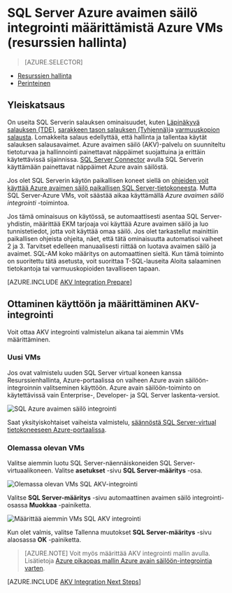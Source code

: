 <properties
    pageTitle="SQL Server Azure avaimen säilö integrointi määrittämistä Azure VMs (resurssien hallinta)"
    description="Lue, miten voit automatisoida SQL Server-salausta Azure avaimen säilö käytettäväksi määrittämisen. Tässä ohjeaiheessa kerrotaan, miten Azure avaimen säilö integrointi käytettäväksi SQL Server näennäiskoneiden luotiin resurssien hallinnan."
    services="virtual-machines-windows"
    documentationCenter=""
    authors="rothja"
    manager="jhubbard"
    editor=""
    tags="azure-service-management"/>

<tags
    ms.service="virtual-machines-windows"
    ms.devlang="na"
    ms.topic="article"
    ms.tgt_pltfrm="vm-windows-sql-server"
    ms.workload="infrastructure-services"
    ms.date="10/25/2016"
    ms.author="jroth"/>

# <a name="configure-azure-key-vault-integration-for-sql-server-on-azure-vms-resource-manager"></a>SQL Server Azure avaimen säilö integrointi määrittämistä Azure VMs (resurssien hallinta)

> [AZURE.SELECTOR]
- [Resurssien hallinta](virtual-machines-windows-ps-sql-keyvault.md)
- [Perinteinen](virtual-machines-windows-classic-ps-sql-keyvault.md)

## <a name="overview"></a>Yleiskatsaus
On useita SQL Serverin salauksen ominaisuudet, kuten [Läpinäkyvä salauksen (TDE)](https://msdn.microsoft.com/library/bb934049.aspx), [sarakkeen tason salauksen (Tyhjennä)](https://msdn.microsoft.com/library/ms173744.aspx)ja [varmuuskopion salausta](https://msdn.microsoft.com/library/dn449489.aspx). Lomakkeita salaus edellyttää, että hallinta ja tallentaa käytät salauksen salausavaimet. Azure avaimen säilö (AKV)-palvelu on suunniteltu tietoturvaa ja hallinnointi painettavat näppäimet suojattuina ja erittäin käytettävissä sijainnissa. [SQL Server Connector](http://www.microsoft.com/download/details.aspx?id=45344) avulla SQL Serverin käyttämään painettavat näppäimet Azure avain säilöstä.

Jos olet SQL Serverin käytön paikallisen koneet siellä on [ohjeiden voit käyttää Azure avaimen säilö paikallisen SQL Server-tietokoneesta](https://msdn.microsoft.com/library/dn198405.aspx). Mutta SQL Server-Azure VMs, voit säästää aikaa käyttämällä *Azure avaimen säilö integrointi* -toimintoa.

Jos tämä ominaisuus on käytössä, se automaattisesti asentaa SQL Server-yhdistin, määrittää EKM tarjoaja voi käyttää Azure avaimen säilö ja luo tunnistetiedot, jotta voit käyttää omaa säilö. Jos olet tarkastellut mainittiin paikallisen ohjeista ohjeita, näet, että tätä ominaisuutta automatisoi vaiheet 2 ja 3. Tarvitset edelleen manuaalisesti riittää on luotava avaimen säilö ja avaimet. SQL-AM koko määritys on automaattinen sieltä. Kun tämä toiminto on suoritettu tätä asetusta, voit suorittaa T-SQL-lauseita Aloita salaaminen tietokantoja tai varmuuskopioiden tavalliseen tapaan.

[AZURE.INCLUDE [AKV Integration Prepare](../../includes/virtual-machines-sql-server-akv-prepare.md)]

## <a name="enabling-and-configuring-akv-integration"></a>Ottaminen käyttöön ja määrittäminen AKV-integrointi
Voit ottaa AKV integrointi valmistelun aikana tai aiemmin VMs määrittäminen.

### <a name="new-vms"></a>Uusi VMs
Jos ovat valmistelu uuden SQL Server virtual koneen kanssa Resurssienhallinta, Azure-portaalissa on vaiheen Azure avain säilöön-integroinnin valitseminen käyttöön. Azure avain säilöön-toiminto on käytettävissä vain Enterprise-, Developer- ja SQL Server laskenta-versiot.

![SQL Azure avaimen säilö integrointi](./media/virtual-machines-windows-ps-sql-keyvault/azure-sql-arm-akv.png)

Saat yksityiskohtaiset vaiheista valmistelu, [säännöstä SQL Server-virtual tietokoneeseen Azure-portaalissa](virtual-machines-windows-portal-sql-server-provision.md).

### <a name="existing-vms"></a>Olemassa olevan VMs
Valitse aiemmin luotu SQL Server-näennäiskoneiden SQL Server-virtuaalikoneen. Valitse **asetukset** -sivu **SQL Server-määritys** -osa.

![Olemassa olevan VMs SQL AKV-integrointi](./media/virtual-machines-windows-ps-sql-keyvault/azure-sql-rm-akv-existing-vms.png)

Valitse **SQL Server-määritys** -sivu automaattinen avaimen säilö integrointi-osassa **Muokkaa** -painiketta.

![Määrittää aiemmin VMs SQL AKV integrointi](./media/virtual-machines-windows-ps-sql-keyvault/azure-sql-rm-akv-configuration.png)

Kun olet valmis, valitse Tallenna muutokset **SQL Server-määritys** -sivu alaosassa **OK** -painiketta.

>[AZURE.NOTE] Voit myös määrittää AKV integrointi mallin avulla. Lisätietoja [Azure pikaopas mallin Azure avain säilöön-integrointia varten](https://github.com/Azure/azure-quickstart-templates/tree/master/101-vm-sql-existing-keyvault-update).

[AZURE.INCLUDE [AKV Integration Next Steps](../../includes/virtual-machines-sql-server-akv-next-steps.md)]
